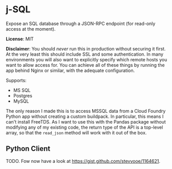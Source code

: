 # j-SQL

Expose an SQL database through a JSON-RPC endpoint (for read-only access at the moment).

**License**: MIT

**Disclaimer**: You should *never* run this in production without securing it first. At the very least this should include SSL and some authentication. In many environments you will also want to explicitly specify which remote hosts you want to allow access for. You can achieve all of these things by running the app behind Nginx or similar, with the adequate configuration.

Supports:

* MS SQL
* Postgres
* MySQL

The only reason I made this is to access MSSQL data from a Cloud Foundry Python app without creating a custom buildpack. In particular, this means I can't install FreeTDS. As I want to use this with the Pandas package without modifying any of my existing code, the return type of the API is a top-level array, so that the `read_json` method will work with it out of the box. 

## Python Client

TODO. Fow now have a look at https://gist.github.com/stevvooe/1164621.

